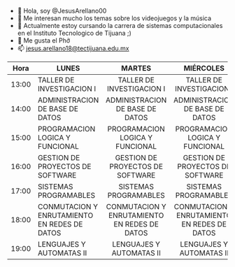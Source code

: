 - 👋 Hola, soy @JesusArellano00
- 👀 Me interesan mucho los temas sobre los videojuegos y la música
- 🌱 Actualmente estoy cursando la carrera de sistemas computacionales en el Instituto Tecnologico de Tijuana ;)
- 💞️ Me gusta el Phở
- 📫 jesus.arellano18@tectijuana.edu.mx


| Hora  | LUNES                                        |                    MARTES                    |                   MIÉRCOLES                  |                    JUEVES                    |                    VIERNES                   |
|-------|----------------------------------------------|:--------------------------------------------:|:--------------------------------------------:|:--------------------------------------------:|:--------------------------------------------:|
| 13:00 | TALLER DE INVESTIGACION I                    | TALLER DE INVESTIGACION I                    | TALLER DE INVESTIGACION I                    | TALLER DE INVESTIGACION I                    |                                              |
| 14:00 | ADMINISTRACION DE BASE DE DATOS              | ADMINISTRACION DE BASE DE DATOS              | ADMINISTRACION DE BASE DE DATOS              | ADMINISTRACION DE BASE DE DATOS              | ADMINISTRACION DE BASE DE DATOS              |
| 15:00 | PROGRAMACION LOGICA Y FUNCIONAL              | PROGRAMACION LOGICA Y FUNCIONAL              | PROGRAMACION LOGICA Y FUNCIONAL              | PROGRAMACION LOGICA Y FUNCIONAL              |                                              |
| 16:00 | GESTION DE PROYECTOS DE SOFTWARE             | GESTION DE PROYECTOS DE SOFTWARE             | GESTION DE PROYECTOS DE SOFTWARE             | GESTION DE PROYECTOS DE SOFTWARE             | GESTION DE PROYECTOS DE SOFTWARE             |
| 17:00 | SISTEMAS PROGRAMABLES                        | SISTEMAS PROGRAMABLES                        | SISTEMAS PROGRAMABLES                        | SISTEMAS PROGRAMABLES                        |                                              |
| 18:00 | CONMUTACION Y ENRUTAMIENTO EN REDES DE DATOS | CONMUTACION Y ENRUTAMIENTO EN REDES DE DATOS | CONMUTACION Y ENRUTAMIENTO EN REDES DE DATOS | CONMUTACION Y ENRUTAMIENTO EN REDES DE DATOS | CONMUTACION Y ENRUTAMIENTO EN REDES DE DATOS |
| 19:00 | LENGUAJES Y AUTOMATAS II                     | LENGUAJES Y AUTOMATAS II                     | LENGUAJES Y AUTOMATAS II                     | LENGUAJES Y AUTOMATAS II                     | LENGUAJES Y AUTOMATAS II                     |
<!---
JesusArellano00/JesusArellano00 is a ✨ special ✨ repository because its `README.md` (this file) appears on your GitHub profile.
You can click the Preview link to take a look at your changes.
--->
